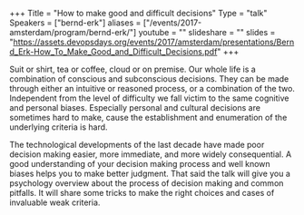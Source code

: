 +++
Title = "How to make good and difficult decisions"
Type = "talk"
Speakers = ["bernd-erk"]
aliases = ["/events/2017-amsterdam/program/bernd-erk/"]
youtube = ""
slideshare = ""
slides = "https://assets.devopsdays.org/events/2017/amsterdam/presentations/Bernd_Erk-How_To_Make_Good_and_Difficult_Decisions.pdf"
+++

Suit or shirt, tea or coffee, cloud or on premise. Our whole life is a combination of conscious and subconscious decisions. They can be made through either an intuitive or reasoned process, or a combination of the two. Independent from the level of difficulty we fall victim to the same cognitive and personal biases. Especially personal and cultural decisions are sometimes hard to make, cause the establishment and enumeration of the underlying criteria is hard.

The technological developments of the last decade have made poor decision making easier, more immediate, and more widely consequential. A good understanding of your decision making process and well known biases helps you to make better judgment. That said the talk will give you a psychology overview about the process of decision making and common pitfalls. It will share some tricks to make the right choices and cases of invaluable weak criteria.
